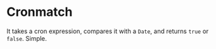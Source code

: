 # Cronmatch

It takes a cron expression, compares it with a `Date`, and returns `true` or `false`. Simple.

